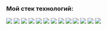 ### Мой стек технологий:

<img src="https://img.shields.io/badge/react-D8BFD8?style=for-the-badge&logo=react&logoColor=black"/> <img src="https://img.shields.io/badge/redux-D8BFD8?style=for-the-badge&logo=redux&logoColor=black"/> <img src="https://img.shields.io/badge/javascript-DDA0DD?style=for-the-badge&logo=javascript&logoColor=black"/> <img src="https://img.shields.io/badge/typescript-DDA0DD?style=for-the-badge&logo=typescript&logoColor=black"/> <img src="https://img.shields.io/badge/webpack-DA70D6?style=for-the-badge&logo=webpack&logoColor=black"/> <img src="https://img.shields.io/badge/HTML-BA55D3?style=for-the-badge&logo=html5&logoColor=black"/> <img src="https://img.shields.io/badge/CSS3-BA55D3?style=for-the-badge&logo=css3&logoColor=black"/> <img src="https://img.shields.io/badge/cypress-9370DB?style=for-the-badge&logo=cypress&logoColor=black"/> 
<img src="https://img.shields.io/badge/express-9400D3?style=for-the-badge&logo=express&logoColor=black"/> <img src="https://img.shields.io/badge/NodeJS-9400D3?style=for-the-badge&logo=node.js&logoColor=black"/> <img src="https://img.shields.io/badge/mongodb-9400D3?style=for-the-badge&logo=mongodb&logoColor=black"/> <img src="https://img.shields.io/badge/postgresql-9400D3?style=for-the-badge&logo=postgresql&logoColor=black"/> <img src="https://img.shields.io/badge/nestJs-9400D3?style=for-the-badge&logo=nestjs&logoColor=black"/> 
